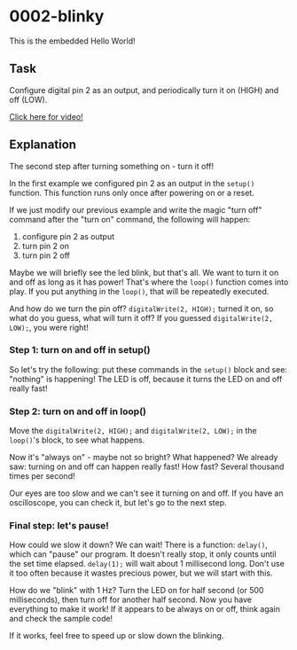 # 0002-blinky

This is the embedded Hello World!

## Task

Configure digital pin 2 as an output, and periodically turn it on (HIGH) and off (LOW).

[Click here for video!](https://youtube.com/shorts/rRoTMfvWe2Y?feature=share)

## Explanation

The second step after turning something on - turn it off!

In the first example we configured pin 2 as an output in the `setup()` function. This function runs only once after powering on or a reset.

If we just modify our previous example and write the magic "turn off" command after the "turn on" command, the following will happen:

1. configure pin 2 as output
1. turn pin 2 on
1. turn pin 2 off

Maybe we will briefly see the led blink, but that's all. We want to turn it on and off as long as it has power! That's where the `loop()` function comes into play. If you put anything in the `loop()`, that will be repeatedly executed.

And how do we turn the pin off? `digitalWrite(2, HIGH);` turned it on, so what do you guess, what will turn it off? If you guessed `digitalWrite(2, LOW);`, you were right!

### Step 1: turn on and off in setup()

So let's try the following: put these commands in the `setup()` block and see: "nothing" is happening! The LED is off, because it turns the LED on and off really fast!

### Step 2: turn on and off in loop()

Move the `digitalWrite(2, HIGH);` and `digitalWrite(2, LOW);` in the `loop()`'s block, to see what happens.

Now it's "always on" - maybe not so bright? What happened? We already saw: turning on and off can happen really fast! How fast? Several thousand times per second!

Our eyes are too slow and we can't see it turning on and off. If you have an oscilloscope, you can check it, but let's go to the next step.

### Final step: let's pause!

How could we slow it down? We can wait! There is a function: `delay()`, which can "pause" our program. It doesn't really stop, it only counts until the set time elapsed. `delay(1);` will wait about 1 millisecond long. Don't use it too often because it wastes precious power, but we will start with this.

How do we "blink" with 1 Hz? Turn the LED on for half second (or 500 milliseconds), then turn off for another half second. Now you have everything to make it work! If it appears to be always on or off, think again and check the sample code!

If it works, feel free to speed up or slow down the blinking.
